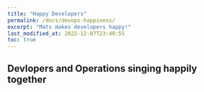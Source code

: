 ```yaml
---
title: "Happy Developers"
permalink: /docs/devops-happiness/
excerpt: "Mats makes developers happy!"
last_modified_at: 2022-12-07T23:40:55
toc: true
---
```


## Devlopers and Operations singing happily together